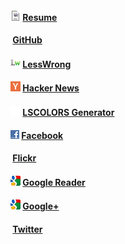 <h4><img src="/icons/resume_icon.png" alt="" /> <a href="/resume/" rel="me">Resume</a></h4>
<h4><img src="/icons/github_favicon.ico" alt="" /> <a href="https://github.com/ggreer" rel="me">GitHub</a></h4>
<h4><img src="/icons/lw.png" alt="" /> <a href="http://lesswrong.com/user/AngryParsley" rel="me">LessWrong</a></h4>
<h4><img src="/icons/hn.png" alt="" /> <a href="http://news.ycombinator.com/threads?id=AngryParsley" rel="me">Hacker News</a></h4>
<h4><img src="/icons/blank_icon.png" alt="" /> <a href="/lscolors/" rel="me">LSCOLORS Generator</a></h4>
<h4><img src="/icons/facebook_icon.png" alt="" /> <a href="https://www.facebook.com/AngryParsley" rel="me">Facebook</a></h4>
<h4><img src="/icons/flickr.ico" alt="" /> <a href="http://www.flickr.com/photos/ggreer/" rel="me">Flickr</a></h4>
<h4><img src="/icons/google_favicon.png" alt="" /> <a href="http://www.google.com/reader/shared/AngryParsley" rel="me">Google Reader</a></h4>
<h4><img src="/icons/google_favicon.png" alt="" /> <a href="https://plus.google.com/104249632091829167509/posts" rel="me">Google+</a></h4>
<h4><img src="/icons/twitter.ico" alt="" /> <a href="https://twitter.com/#!/ggreer" rel="me">Twitter</a></h4>
